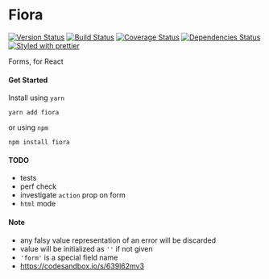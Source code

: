 # Fiora

[![Version Status][version-badge]][version] [![Build Status][build-badge]][build] [![Coverage Status][coverage-badge]][coverage] [![Dependencies Status][dependencies-badge]][dependencies] [![Styled with prettier][prettier-badge]][prettier]

[version-badge]: https://img.shields.io/npm/v/fiora.svg?style=flat-square
[version]: https://www.npmjs.com/package/fiora
[build-badge]: https://img.shields.io/travis/xiaofan2406/fiora.svg?style=flat-square
[build]: https://travis-ci.org/xiaofan2406/fiora
[coverage-badge]: https://img.shields.io/codecov/c/github/xiaofan2406/fiora.svg?style=flat-square
[coverage]: https://codecov.io/gh/xiaofan2406/fiora
[dependencies-badge]: https://img.shields.io/david/xiaofan2406/fiora.svg?style=flat-square
[dependencies]: https://david-dm.org/xiaofan2406/fiora
[prettier-badge]: https://img.shields.io/badge/styled_with-prettier-ff69b4.svg?style=flat-square
[prettier]: https://github.com/prettier/prettier

Forms, for React

#### Get Started

Install using `yarn`

```shell
yarn add fiora
```

or using `npm`

```shell
npm install fiora
```

#### TODO

- tests
- perf check
- investigate `action` prop on form
- `html` mode

#### Note

- any falsy value representation of an error will be discarded
- value will be initialized as `''` if not given
- `'form'` is a special field name
- https://codesandbox.io/s/639l62mv3
